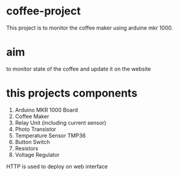 # coffee-project
This project is to monitor the coffee maker using arduine mkr 1000. 


# aim 
to monitor state of the coffee and update it on the website


# this projects components
1. Arduino MKR 1000 Board
2. Coffee Maker
3. Relay Unit (including current sensor)
4. Photo Transistor
5. Temperature Sensor TMP36
6. Button Switch
7. Resistors
8. Voltage Regulator
 
 HTTP is used to deploy on web interface
